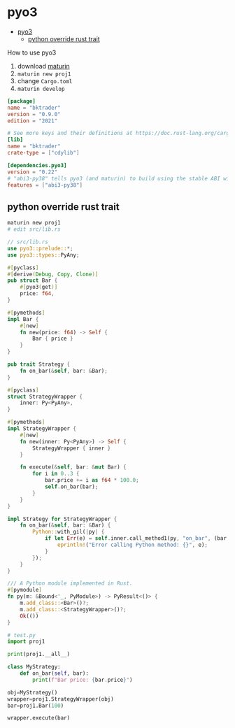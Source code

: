 # pyo3

- [pyo3](#pyo3)
  - [python override rust trait](#python-override-rust-trait)

How to use pyo3
1. download [maturin](https://github.com/PyO3/maturin/releases)
2. `maturin new proj1`
3. change `Cargo.toml`
4. `maturin develop`

```toml
[package]
name = "bktrader"
version = "0.9.0"
edition = "2021"

# See more keys and their definitions at https://doc.rust-lang.org/cargo/reference/manifest.html
[lib]
name = "bktrader"
crate-type = ["cdylib"]

[dependencies.pyo3]
version = "0.22"
# "abi3-py38" tells pyo3 (and maturin) to build using the stable ABI with minimum Python version 3.8
features = ["abi3-py38"]
```

## python override rust trait

```bash
maturin new proj1
# edit src/lib.rs
```

```rs
// src/lib.rs
use pyo3::prelude::*;
use pyo3::types::PyAny;

#[pyclass]
#[derive(Debug, Copy, Clone)]
pub struct Bar {
    #[pyo3(get)]
    price: f64,
}

#[pymethods]
impl Bar {
    #[new]
    fn new(price: f64) -> Self {
        Bar { price }
    }
}

pub trait Strategy {
    fn on_bar(&self, bar: &Bar);
}

#[pyclass]
struct StrategyWrapper {
    inner: Py<PyAny>,
}

#[pymethods]
impl StrategyWrapper {
    #[new]
    fn new(inner: Py<PyAny>) -> Self {
        StrategyWrapper { inner }
    }

    fn execute(&self, bar: &mut Bar) {
        for i in 0..3 {
            bar.price += i as f64 * 100.0;
            self.on_bar(bar);
        }
    }
}

impl Strategy for StrategyWrapper {
    fn on_bar(&self, bar: &Bar) {
        Python::with_gil(|py| {
            if let Err(e) = self.inner.call_method1(py, "on_bar", (bar.into_py(py),)) {
                eprintln!("Error calling Python method: {}", e);
            }
        });
    }
}

/// A Python module implemented in Rust.
#[pymodule]
fn py(m: &Bound<'_, PyModule>) -> PyResult<()> {
    m.add_class::<Bar>()?;
    m.add_class::<StrategyWrapper>()?;
    Ok(())
}
```

```py
# test.py
import proj1

print(proj1.__all__)

class MyStrategy:
    def on_bar(self, bar):
        print(f"Bar price: {bar.price}")

obj=MyStrategy()
wrapper=proj1.StrategyWrapper(obj)
bar=proj1.Bar(100)

wrapper.execute(bar)
```